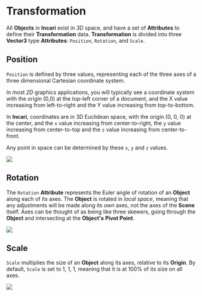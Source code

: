# Transformation

All **Objects** in **Incari** exist in _3D_ space, and have a set of **Attributes** to define their **Transformation** data. **Transformation** is divided into three **Vector3** type **Attributes**: `Position`, `Rotation`, and `Scale`.

## Position

`Position` is defined by three values, representing each of the three axes of a three dimensional Cartesian coordinate system.

In most _2D_ graphics applications, you will typically see a coordinate system with the origin \(0,0\) at the top-left corner of a document, and the X value increasing from left-to-right and the Y value increasing from top-to-bottom.

In **Incari**, coordinates are in 3D Euclidean space, with the origin \(0, 0, 0\) at the center, and the `x` value increasing from center-to-right, the `y` value increasing from center-to-top and the `z` value increasing from center-to-front.

Any point in space can be determined by these `x`, `y` and `z` values.

![](../../../.gitbook/assets/coordinates%20%281%29.png)

## Rotation

The `Rotation` **Attribute** represents the Euler angle of rotation of an **Object** along each of its axes. The **Object** is rotated in _local space_, meaning that any adjustments will be made along its _own_ axes, not the axes of the **Scene** itself. Axes can be thought of as being like three skewers, going through the **Object** and intersecting at the **Object's** **Pivot Point**.

![](../../../.gitbook/assets/rotation.gif)

## Scale

`Scale` multiplies the size of an **Object** along its axes, relative to its **Origin**. By default, `Scale` is set to 1, 1, 1, meaning that it is at 100% of its size on all axes.

![](../../../.gitbook/assets/scale.gif)

